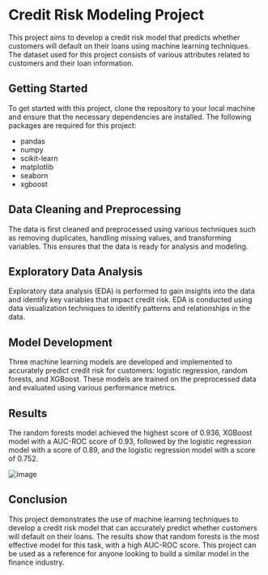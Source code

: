 # Credit Risk Modeling Project
This project aims to develop a credit risk model that predicts whether customers will default on their loans using machine learning techniques. The dataset used for this project consists of various attributes related to customers and their loan information.

## Getting Started
To get started with this project, clone the repository to your local machine and ensure that the necessary dependencies are installed. The following packages are required for this project:

- pandas
- numpy
- scikit-learn
- matplotlib
- seaborn
- xgboost

## Data Cleaning and Preprocessing
The data is first cleaned and preprocessed using various techniques such as removing duplicates, handling missing values, and transforming variables. This ensures that the data is ready for analysis and modeling.

## Exploratory Data Analysis
Exploratory data analysis (EDA) is performed to gain insights into the data and identify key variables that impact credit risk. EDA is conducted using data visualization techniques to identify patterns and relationships in the data.

## Model Development
Three machine learning models are developed and implemented to accurately predict credit risk for customers: logistic regression, random forests, and XGBoost. These models are trained on the preprocessed data and evaluated using various performance metrics.

## Results
The random forests model achieved the highest score of 0.936, XGBoost model with a AUC-ROC score of 0.93, followed by the logistic regression model with a score of 0.89, and the logistic regression model with a score of 0.752.

![image](https://user-images.githubusercontent.com/126561743/221989982-4a3e66c8-39aa-4755-82a1-e0254a0f5388.png)

## Conclusion
This project demonstrates the use of machine learning techniques to develop a credit risk model that can accurately predict whether customers will default on their loans. The results show that random forests is the most effective model for this task, with a high AUC-ROC score. This project can be used as a reference for anyone looking to build a similar model in the finance industry.




